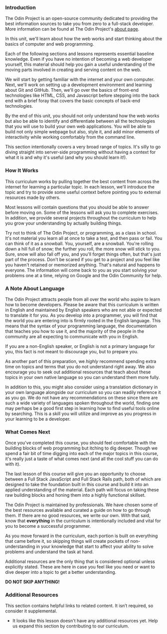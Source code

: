 ### Introduction

The Odin Project is an open-source community dedicated to providing the best information sources to take you from zero to a full-stack developer.  More information can be found at The Odin Project's [about page](https://www.theodinproject.com/about).

In this unit, we'll learn about how the web works and start thinking about the basics of computer and web programming.

Each of the following sections and lessons represents essential baseline knowledge.  Even if you have no intention of becoming a web developer yourself, this material should help you gain a useful understanding of the moving parts involved in creating and serving content on the web.

We will start by getting familiar with the internet and your own computer.  Next, we'll work on setting up a development environment and learning about Git and GitHub. Then, we'll go over the basics of front-end technologies like HTML, CSS, and Javascript before stepping into the back end with a brief foray that covers the basic concepts of back-end technologies.

By the end of this unit, you should not only understand how the web works but also be able to identify and differentiate between all the technologies that you will use to build your own web applications.  You will be able to build not only simple webpage but also, style it, and add minor elements of interactivity while working comfortably from the command line.

This section intentionally covers a very broad range of topics. It's silly to go diving straight into server-side programming without having a context for what it is and why it's useful (and why you should learn it!).

### How It Works

This curriculum works by pulling together the best content from across the internet for learning a particular topic.  In each lesson, we'll introduce the topic and try to provide some useful context before pointing you to external resources made by others.

Most lessons will contain questions that you should be able to answer before moving on.  Some of the lessons will ask you to complete exercises. In addition, we provide several projects throughout the curriculum to help you grow your understanding by actually building things.

Try not to think of The Odin Project, or programming, as a class in school. It's not material you learn all at once to take a test, and then pass or fail. You can think of it as a snowball. You, yourself, are a snowball. You're rolling down a hill full of snow; the further you roll, the more snow will stick to you. Sure, snow will also fall off you, and you'll forget things often, but that's just part of the process. Don't be scared if you get to a project and you feel like you haven't retained or memorized anything. That's natural and happens to everyone. The information will come back to you as you start solving your problems one at a time, relying on Google and the Odin Community for help.

### A Note About Language

The Odin Project attracts people from all over the world who aspire to learn how to become developers. Please be aware that this curriculum is written in English and maintained by English speakers who are not able or expected to translate it for you. As you develop into a programmer, you will find that the world you are entering into is firmly rooted in the English language. This means that the syntax of your programming language, the documentation that teaches you how to use it, and the majority of the people in the community are all expecting to communicate with you in English.

If you are a non-English speaker, or English is not a primary language for you, this fact is not meant to discourage you, but to prepare you. 

As another part of this preparation, we *highly* recommend spending extra time on topics and terms that you do not understand right away. We also encourage you to seek out additional resources that teach about these topics in your own native language so you can understand them more fully.

In addition to this, you might also consider using a translation dictionary in your own language alongside our curriculum so you can readily reference it as you go. We do not have any recommendations on these since there are such a wide variety of languages spoken throughout the world, finding one may perhaps be a good first step in learning how to find useful tools online by searching. This is a skill you will utilize and improve as you progress in your learning to be a developer.

### What Comes Next

Once you've completed this course, you should feel comfortable with the building blocks of web programming but itching to dig deeper.  Though we spend a fair bit of time digging into each of the major topics in this course, it's really just a taste of what comes next (and all the cool stuff you can do with it).

The last lesson of this course will give you an opportunity to choose between a Full Stack JavaScript and Full Stack Rails path, both of which are designed
to take the foundation built in this course and build it into an applied understanding of the material. Each path will focus on taking these raw building blocks and honing them into a highly functional skillset.

The Odin Project is maintained by professionals.  We have chosen some of the best resources available and curated a guide on how to go through them. If there are no good resources, we write our own. With that said, know that **everything** in the curriculum is intentionally included and vital for you to become a successful programmer. 

As you move forward in the curriculum, each portion is built on everything that came before it, so skipping things will create pockets of non-understanding in your knowledge that start to affect your ability to solve problems and understand the task at hand. 

Additional resources are the only thing that is considered optional unless explicitly stated. These are here in case you feel like you need or want to dive deeper into a topic to get a better understanding. 

**DO NOT SKIP ANYTHING!** 

### Additional Resources

This section contains helpful links to related content. It isn’t required, so consider it supplemental.
 
*   It looks like this lesson doesn't have any additional resources yet. Help us expand this section by contributing to our curriculum.
